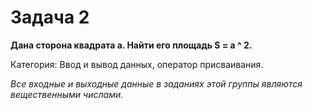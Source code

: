 # Задача 2

**Дана сторона квадрата a. Найти его площадь S = a ^ 2.**

Категория: Ввод и вывод данных, оператор присваивания. 

*Все входные и выходные данные в заданиях этой группы являются вещественными числами.*